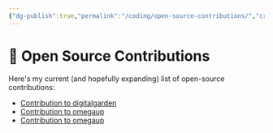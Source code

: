 ```yaml
---
{"dg-publish":true,"permalink":"/coding/open-source-contributions/","created":"2024-10-08T20:48:09.645+02:00","updated":"2024-10-08T20:48:09.645+02:00"}
---
```


# 🌱 Open Source Contributions
Here's my current (and hopefully expanding) list of open-source contributions:

- [Contribution to digitalgarden](https://github.com/oleeskild/digitalgarden/commit/0b9ecd7d20be1bfc131688d2c09691e7e8618cfb)
- [Contribution to omegaup](https://github.com/omegaup/omegaup/commit/247f45da24c6f434d26a47289e4b8e51375a0241)
- [Contribution to omegaup](https://github.com/omegaup/omegaup/commit/dd880a0f25b7b9d8f0ec35eafcd7d741a0adfa82)